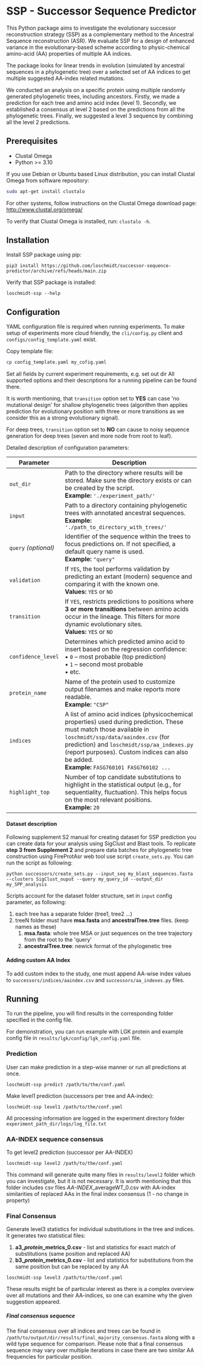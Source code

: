# SSP - Successor Sequence Predictor

This Python package aims to investigate the evolutionary successor reconstruction strategy (SSP)
as a complementary method to the Ancestral Sequence reconstruction (ASR). We evaluate SSP for a design of enhanced 
variance in the evolutionary-based scheme according to physic-chemical amino-acid (AA) properties of multiple AA indices. 

The package looks for linear trends in evolution (simulated by ancestral sequences in a phylogenetic tree) 
over a selected set of AA indices to get multiple suggested AA-index related mutations. 

We conducted an analysis on a specific protein using multiple randomly generated phylogenetic trees,
including ancestors.
Firstly, we made a prediction for each tree and amino acid index (level 1).
Secondly, we established a consensus at level 2 based on the predictions from all the phylogenetic trees.
Finally, we suggested a level 3 sequence by combining all the level 2 predictions.

## Prerequisites

- Clustal Omega
- Python >= 3.10

If you use Debian or Ubuntu based Linux distribution, you can install Clustal Omega from software repository:
```bash
sudo apt-get install clustalo
```

For other systems, follow instructions on the Clustal Omega download page: http://www.clustal.org/omega/

To verify that Clustal Omega is installed, run: `clustalo -h`.

## Installation

Install SSP package using pip:
```
pip3 install https://github.com/loschmidt/successor-sequence-predictor/archive/refs/heads/main.zip
```

Verify that SSP package is installed:
```
loschmidt-ssp --help
```

## Configuration
YAML configuration file is required when running experiments. To make setup of experiments more cloud friendly, the `cli/config.py` client and `configs/config_template.yaml` exist.

Copy template file:
```bash
cp config_template.yaml my_cofig.yaml
```
Set all fields by current experiment requirements, e.g. set out dir
All supported options and their descriptions for a running pipeline can be found there.

It is worth mentioning, that `transition` option set to **YES** can case 'no mutational design' 
for shallow phylogenetic trees (algorithm then applies prediction for evolutionary position with three or more 
transitions as we consider this as a strong evolutionary signal). 

For deep trees, `transition` option set to **NO** can cause to noisy sequence generation for deep trees (seven and more node from root to leaf).
 

Detailed description of configuration parameters:

| **Parameter**        | **Description**                                                                                                                                                                                                                                                                                             |
| -------------------- |-------------------------------------------------------------------------------------------------------------------------------------------------------------------------------------------------------------------------------------------------------------------------------------------------------------|
| `out_dir`            | Path to the directory where results will be stored. Make sure the directory exists or can be created by the script. <br>**Example:** `'./experiment_path/'`                                                                                                                                                 |
| `input`              | Path to a directory containing phylogenetic trees with annotated ancestral sequences. <br>**Example:** `'./path_to_directory_with_trees/'`                                                                                                                                                                  |
| `query` *(optional)* | Identifier of the sequence within the trees to focus predictions on. If not specified, a default query name is used. <br>**Example:** `"query"`                                                                                                                                                             |
| `validation`         | If `YES`, the tool performs validation by predicting an extant (modern) sequence and comparing it with the known one. <br>**Values:** `YES` or `NO`                                                                                                                                                         |
| `transition`         | If `YES`, restricts predictions to positions where **3 or more transitions** between amino acids occur in the lineage. This filters for more dynamic evolutionary sites. <br>**Values:** `YES` or `NO`                                                                                                      |
| `confidence_level`   | Determines which predicted amino acid to insert based on the regression confidence: <br>• `0` – most probable (top prediction) <br>• `1` – second most probable <br>• etc.                                                                                                                                  |
| `protein_name`       | Name of the protein used to customize output filenames and make reports more readable. <br>**Example:** `"CSP"`                                                                                                                                                                                             |
| `indices`            | A list of amino acid indices (physicochemical properties) used during prediction. These must match those available in `loschmidt/ssp/data/aaindex.csv` (for prediction) and `loschmidt/ssp/aa_indexes.py` (report purposes). Custom indices can also be added. <br>**Example:** `FASG760101 FASG760102 ...` |
| `highlight_top`      | Number of top candidate substitutions to highlight in the statistical output (e.g., for sequentiality, fluctuation). This helps focus on the most relevant positions. <br>**Example:** `20`                                                                                                                 |



#### Dataset description

Following supplement S2 manual for creating dataset for SSP prediction you can create data for your analysis
using SigClust and Blast tools. 
To replicate **step 3 from Supplement 2** and prepare data batches for phylogenetic tree construction using 
FireProtAsr web tool use script `create_sets.py`. You can run the script as following:
```
python successors/create_sets.py --input_seq my_blast_sequences.fasta --clusters SigClust_ouput --query my_query_id --output_dir my_SPP_analysis 
```

Scripts account for the dataset folder structure, set in `input` config parameter, as following:
1. each tree has a separate folder (tree1, tree2 ...) 
2. treeN folder must have **msa.fasta** and **ancestralTree.tree** files. (keep names as these)
   1. **msa.fasta**: whole tree MSA or just sequences on the tree trajectory from the root to the 'query'
   2. **ancestralTree.tree**: newick format of the phylogenetic tree

#### Adding custom AA Index
To add custom index to the study, one must append AA-wise index values to `successors/indices/aaindex.csv` and `successors/aa_indexes.py` files.

## Running

To run the pipeline, you will find results in the corresponding folder specified in the config file.

For demonstration, you can run example with LGK protein and example config file in `results/lgk/config/lgk_config.yaml` file.

### Prediction
User can make prediction in a step-wise manner or run all predictions at once.
```
loschmidt-ssp predict /path/to/the/conf.yaml
```

Make level1 prediction (successors per tree and AA-index):
```
loschmidt-ssp level1 /path/to/the/conf.yaml
```
All processing information are logged in the experiment directory folder  `experiment_path_dir/logs/log_file.txt`

### AA-INDEX sequence consensus
To get level2 prediction (successor per AA-INDEX)
```
loschmidt-ssp level2 /path/to/the/conf.yaml
```
This command will generate quite many files in `results/level2` folder which you can investigate, 
but it is not necessary. It is worth mentioning that this folder includes csv files *AA-INDEX*_averageWT_0.csv with 
AA-index similarities of replaced AAs in the final index consensus (1 - no change in property)

### Final Consensus
Generate level3 statistics for individual substitutions in the tree and indices. 
It generates two statistical files:
1. **a3_*protein*_metrics_0.csv** - list and statistics for exact match of substitutions (same position and replaced AA)
2. **b3_*protein*_metrics_0.csv** - list and statistics for substitutions from the same position but can be replaced by any AA  
```
loschmidt-ssp level3 /path/to/the/conf.yaml 
```
These results might be of particular interest as there is a complex overview over all mutations and their AA-indices, 
so one can examine why the given suggestion appeared.

##### Final consensus sequence
The final consensus over all indices and trees can be found in `/path/to/output/dir/results/final_majority_consensus.fasta`  along with a wild type sequence for comparison. 
Please note that a final consensus sequence may vary over multiple iterations
in case there are two similar AA frequencies for particular position. 
